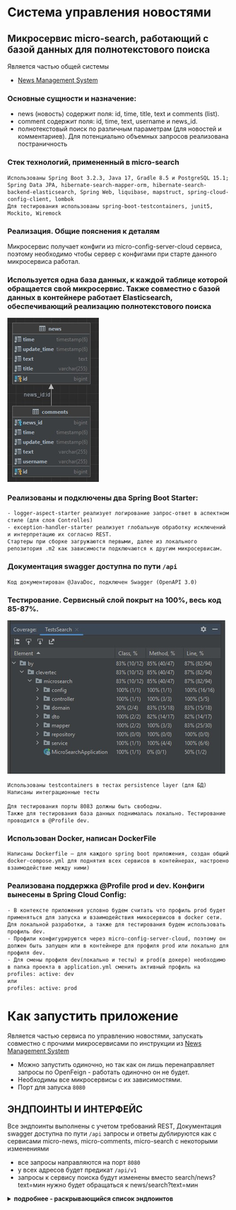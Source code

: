 # Система управления новостями

## Микросервис micro-search, работающий с базой данных для полнотекстового поиска

Является частью общей системы
- [ News Management System](https://github.com/rusakovich-viktar/news-management-system/tree/develop)

### Основные сущности и назначение:

-	news (новость) содержит поля: id, time, title, text и comments (list).
-	comment содержит поля: id, time, text, username и news_id.
 - полнотекстовый поиск по различным параметрам (для новостей и комментариев). Для потенциально объемных запросов реализована постраничность


### Стек технологий, примененный в micro-search

	Использованы Spring Boot 3.2.3, Java 17, Gradle 8.5 и PostgreSQL 15.1; 
    Spring Data JPA, hibernate-search-mapper-orm, hibernate-search-backend-elasticsearch, Spring Web, liquibase, mapstruct, spring-cloud-config-client, lombok
    Для тестирования использованы spring-boot-testcontainers, junit5, Mockito, Wiremock

### Реализация. Общие пояснения к деталям

Микросервис получает конфиги из micro-config-server-cloud сервиса, поэтому необходимо чтобы сервер с конфигами при
старте данного микросервиса работал.

### Используется одна база данных, к каждой таблице которой обращается свой микросервис. Также совместно с базой данных в контейнере работает Elasticsearch, обеспечивающий реализацию полнотекстового поиска

![структура](https://github.com/rusakovich-viktar/NMS-resourses/raw/rusakovich-viktar-patch-1/Снимок%20экрана%202024-03-04%20151246.jpg)

### Реализованы и подключены два Spring Boot Starter:

```
- logger-aspect-starter реализует логирование запрос-ответ в аспектном стиле (для слоя Controlles)
- exception-handler-starter реализует глобальную обработку исключений и интерпретацию их согласно REST.
Стартеры при сборке загружаются первыми, далее из локального репозитория .m2 как зависимости подключаются к другим микросервисам.
```


### Документация swagger доступна по пути `/api`

```
Код документирован @JavaDoc, подключен Swagger (OpenAPI 3.0)
```

### Тестирование. Сервисный слой покрыт на 100%, весь код 85-87%.

![news-coverage](https://github.com/rusakovich-viktar/NMS-resourses/raw/rusakovich-viktar-patch-1/search-coverage.jpg)

    Использованы testcontainers в тестах persistence layer (для БД)
 	Написаны интеграционные тесты

    Для тестирования порты 8083 должны быть свободны.    
    Также для тестирования база данных поднималась локально. Тестирование проводится в @Profile dev.

### Использован Docker, написан DockerFile

```
Написаны Dockerfile – для каждого spring boot приложения, создан общий docker-compose.yml для поднятия всех сервисов в контейнерах, настроено взаимодействие между ними)
```
### Реализована поддержка @Profile prod и dev. Конфиги вынесены в Spring Cloud Config:
```
- В контексте приложения условно будем считать что профиль prod будет применяться для запуска и взаимодействия микосервисов в docker сети.
Для локальной разработки, а также для тестирования будем использовать профиль dev.
- Профили конфигурируются через micro-config-server-cloud, поэтому он должен быть запущен или в контейнере для профиля prod или локально для профиля dev.
- Для смены профиля dev(локально и тесты) и prod(в докере) необходимо в папка проекта в application.yml сменить активный профиль на 
profiles: active: dev 
или 
profiles: active: prod
```
# Как запустить приложение

Является частью сервиса по управлению новостями, запускать совместно с прочими микросервисами по инструкции
из [News Management System](https://github.com/rusakovich-viktar/news-management-system/tree/develop)

- Можно запустить одиночно, но так как он лишь перенаправляет запросы по OpenFeign - работать одиночно он не будет.
- Необходимы все микросервисы с их зависимостями.
- Порт для запуска `8080`

## ЭНДПОИНТЫ И ИНТЕРФЕЙС

Все эндпоинты выполнены с учетом требований REST, Документация swagger доступна по пути `/api`
запросы и ответы дублируются как с сервисами micro-news, micro-comments, micro-search с некоторыми изменениями
- все запросы направляются на порт `8080`
- у всех адресов будет предикат `/api/v1`
- запросы к сервису поиска будут изменены вместо search/news?text=мин нужно будет обращаться к news/search?text=мин

<details>
 <summary><strong>
 подробнее - раскрывающийся список эндпоинтов
</strong></summary>

- можно настроить пагинацию в каждом запросе, например, добавив к запросу `?page=0&size=2`, где page номер страницы с 0, а size количество отображаемых новостей на странице  

#### 1. GET запрос на http://localhost:8083/search/news?text={qwerty}, где qwerty = набор символов для поиска в базе данных
будет возвращать список новостей, в названии или тексте которой будет встречен данный набор символов
например,
http://localhost:8083/search/news?text=мин 
вернет 
```
{
    "content": [
        {
            "id": 5,
            "time": "2024-02-29T17:34:51.156603",
            "updateTime": "2024-02-29T17:34:51.156603",
            "title": "ГАИ Минска рассказала, как поменять права по предварительной записи",
            "text": "Замена водительского удостоверения — процедура несложная, но порой..."
        },
        {
            "id": 6,
            "time": "2024-02-29T17:34:51.156603",
            "updateTime": "2024-02-29T17:34:51.156603",
            "title": "Рентгеновский снимок и стройинструменты: вот что пассажиры забывают в минском аэропорту",
            "text": "За 2023 год сотрудники Национального аэропорта Минск нашли ..."
        },
        {
            "id": 17,
            "time": "2024-02-29T17:34:51.156603",
            "updateTime": "2024-02-29T17:34:51.156603",
            "title": "Минсвязи выпустит в обращение конверт с маркой \"Белыничи - культурная столица Беларуси\"",
            "text": "Министерство связи и информатизации 21 ....."
        },
        {
            "id": 18,
            "time": "2024-02-29T17:34:51.156603",
            "updateTime": "2024-02-29T17:34:51.156603",
            "title": "Беларусь существенно обновит свой пассажирский автопарк в 2024 году",
            "text": "Власти каждый год проводят в столице и регионах апгрейд ... Минтранса Андрей Гладкий.\nПо его словам, в 2023 году для организаций транспорта о...."
        },
        {
            "id": 19,
            "time": "2024-02-29T17:34:51.156603",
            "updateTime": "2024-02-29T17:34:51.156603",
            "title": "Рекомендации по применению некоторых требований и методов испытаний ТКП 290-2023",
            "text": "Настоящим информируем органы по оценке соответствия, аккредитованные на проведение ... Министерства энергетики от 29.08...."
        },
        {
            "id": 20,
            "time": "2024-02-29T17:34:51.156603",
            "updateTime": "2024-02-29T17:34:51.156603",
            "title": "Сколько стоила самая дорогая квартира в Минске, проданная в январе",
            "text": "В январе 2024 года самой дорогой из проданных в столице квартир оказалась «трешка», .... Минске продали ещ..."
        }
    ],
    "pageable": {
        "pageNumber": 0,
        "pageSize": 20,
        "sort": [],
        "offset": 0,
        "paged": true,
        "unpaged": false
    },
    "last": true,
    "totalPages": 1,
    "totalElements": 6,
    "first": true,
    "numberOfElements": 6,
    "size": 20,
    "number": 0,
    "sort": [],
    "empty": false
}
```
#### 2. GET запрос на http://localhost:8083/search/comments?text={qwerty}, где qwerty = набор символов для поиска в базе данных
будет возвращать список комментариев, в юзернейме или тексте комментария которых будет встречен данный набор символов
например,
http://localhost:8083/search/comments?text=пер
вернет
```
{
    "content": [
        {
            "id": 1,
            "time": "2024-02-29T17:34:51.185191",
            "updateTime": "2024-02-29T17:34:51.185191",
            "text": "первый",
            "username": "user1",
            "newsId": 1
        },
        {
            "id": 11,
            "time": "2024-02-29T17:34:51.185191",
            "updateTime": "2024-02-29T17:34:51.185191",
            "text": "первый",
            "username": "user1",
            "newsId": 2
        }
    ],
    "pageable": {
        "pageNumber": 0,
        "pageSize": 20,
        "sort": [],
        "offset": 0,
        "paged": true,
        "unpaged": false
    },
    "last": true,
    "totalPages": 1,
    "totalElements": 2,
    "first": true,
    "numberOfElements": 2,
    "size": 20,
    "number": 0,
    "sort": [],
    "empty": false
}
```
</details>